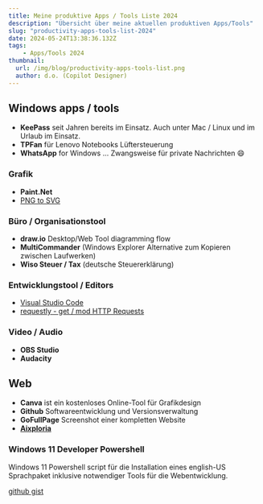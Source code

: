 ```yaml
---
title: Meine produktive Apps / Tools Liste 2024
description: "Übersicht über meine aktuellen produktiven Apps/Tools"
slug: "productivity-apps-tools-list-2024"
date: 2024-05-24T13:38:36.132Z
tags:
    - Apps/Tools 2024
thumbnail:
  url: /img/blog/productivity-apps-tools-list.png
  author: d.o. (Copilot Designer)
---
```


## Windows apps / tools

- **KeePass** seit Jahren bereits im Einsatz. Auch unter Mac / Linux und im Urlaub im Einsatz.
- **TPFan** für Lenovo Notebooks Lüftersteuerung
- **WhatsApp** for Windows ... Zwangsweise für private Nachrichten :smile:

### Grafik
- **Paint.Net**
- [PNG to SVG](https://www.microsoft.com/store/productId/9PFK7JFT951V?ocid=pdpshare) 

### Büro / Organisationstool
- **draw.io** Desktop/Web Tool diagramming flow
- **MultiCommander** (Windows Explorer Alternative zum Kopieren zwischen Laufwerken)
- **Wiso Steuer / Tax** (deutsche Steuererklärung)

### Entwicklungstool / Editors
- [Visual Studio Code](https://code.visualstudio.com)
- [requestly - get / mod HTTP Requests](https://github.com/requestly/requestly)

### Video / Audio
- **OBS Studio**
- **Audacity**

## Web

- **Canva** ist ein kostenloses Online-Tool für Grafikdesign
- **Github** Softwareentwicklung und Versionsverwaltung
- **GoFullPage** Screenshot einer kompletten Website
- [**Aixploria**](https://www.aixploria.com/en/ultimate-list-ai/)

### Windows 11 Developer Powershell

Windows 11 Powershell script für die Installation eines english-US Sprachpaket inklusive notwendiger Tools für die Webentwicklung.

[github gist](https://gist.github.com/d-oit/bd3aa6854a13de8c203f9710649e18eb)
